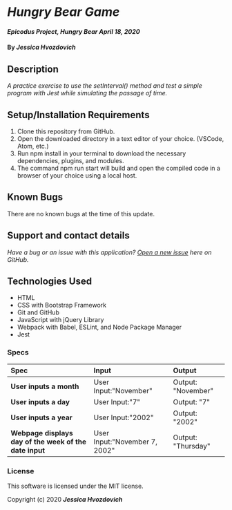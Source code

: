 # _Hungry Bear Game_

#### _Epicodus Project, Hungry Bear April 18, 2020_

#### By _**Jessica Hvozdovich**_

## Description

_A practice exercise to use the setInterval() method and test a simple program with Jest while simulating the passage of time._

## Setup/Installation Requirements

1. Clone this repository from GitHub.
2. Open the downloaded directory in a text editor of your choice.
  (VSCode, Atom, etc.)
3. Run npm install in your terminal to download the necessary dependencies, plugins, and modules.
4. The command npm run start will build and open the compiled code in a browser of your choice using a local host.

## Known Bugs

There are no known bugs at the time of this update.
 
## Support and contact details

_Have a bug or an issue with this application? [Open a new issue](https://github.com/jhvozdovich/hungry-bear/issues) here on GitHub._

## Technologies Used

* HTML
* CSS with Bootstrap Framework
* Git and GitHub
* JavaScript with jQuery Library
* Webpack with Babel, ESLint, and Node Package Manager
* Jest

### Specs
| Spec | Input | Output |
| :------------- | :------------- | :------------- |
| **User inputs a month** | User Input:"November" | Output: "November" |
| **User inputs a day** | User Input:"7" | Output: "7" |
| **User inputs a year** | User Input:"2002" | Output: "2002" |
| **Webpage displays day of the week of the date input** | User Input:"November 7, 2002" | Output: "Thursday" |


### License

This software is licensed under the MIT license.

Copyright (c) 2020 **_Jessica Hvozdovich_**